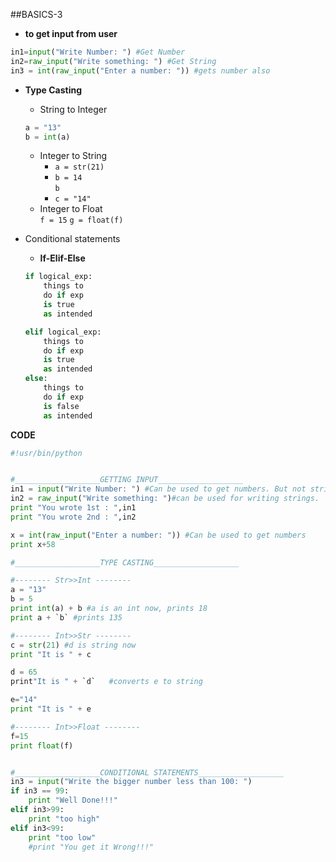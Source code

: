 ##BASICS-3
* **to get input from user** 
```python
in1=input("Write Number: ") #Get Number
in2=raw_input("Write something: ") #Get String
in3 = int(raw_input("Enter a number: ")) #gets number also
```   
   
* **Type Casting**
	* String to Integer   
	```python
	a = "13"   
	b = int(a)   
	```   
	* Integer to String   
		* `a = str(21)`   
		* `b = 14`    
		  ``b``   
		* `c = "14"`   
	* Integer to Float	 
	`f = 15`
	`g = float(f)`   
   
* Conditional statements	
	* **If-Elif-Else** 
	```python
	if logical_exp:
		things to    
		do if exp   
		is true   
	    as intended  

	elif logical_exp:
		things to    
		do if exp    
		is true    
	    as intended   
	else:
		things to   
		do if exp    
		is false    
	    as intended           
	```
   
   


**CODE**
```python
#!usr/bin/python


#___________________GETTING INPUT___________________
in1 = input("Write Number: ") #Can be used to get numbers. But not strings.Use it for expression like comparing, summation...
in2 = raw_input("Write something: ")#can be used for writing strings. 
print "You wrote 1st : ",in1
print "You wrote 2nd : ",in2

x = int(raw_input("Enter a number: ")) #Can be used to get numbers
print x+58

#___________________TYPE CASTING___________________

#-------- Str>>Int --------
a = "13"
b = 5
print int(a) + b #a is an int now, prints 18
print a + `b` #prints 135

#-------- Int>>Str --------
c = str(21) #d is string now
print "It is " + c 

d = 65
print"It is " + `d`   #converts e to string

e="14"
print "It is " + e

#-------- Int>>Float --------
f=15
print float(f)


#___________________CONDITIONAL STATEMENTS___________________
in3 = input("Write the bigger number less than 100: ")
if in3 == 99:
	print "Well Done!!!"
elif in3>99:
	print "too high"
elif in3<99:
	print "too low"
	#print "You get it Wrong!!!"


```	